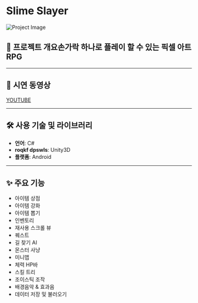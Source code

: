 # Slime Slayer

![Project Image](https://raw.githubusercontent.com/khc24/SlimeSlayer/slimeslayer.png)


## 📌 프로젝트 개요손가락 하나로 플레이 할 수 있는 픽셀 아트 RPG 

---

## 🎥 시연 동영상
[YOUTUBE](https://www.youtube.com/watch?v=CvdPoT4hSHE)

---

## 🛠️ 사용 기술 및 라이브러리 
- **언어**: C#
- **roqkf dpswls**: Unity3D  
- **플랫폼**: Android

---

## ✨ 주요 기능
- 아이템 상점
- 아이템 강화
- 아이템 뽑기
- 인벤토리
- 재사용 스크롤 뷰
- 퀘스트
- 길 찾기 AI
- 몬스터 사냥
- 미니맵
- 체력 HP바
- 스킬 트리
- 조이스틱 조작
- 배경음악 & 효과음
- 데이터 저장 및 불러오기


